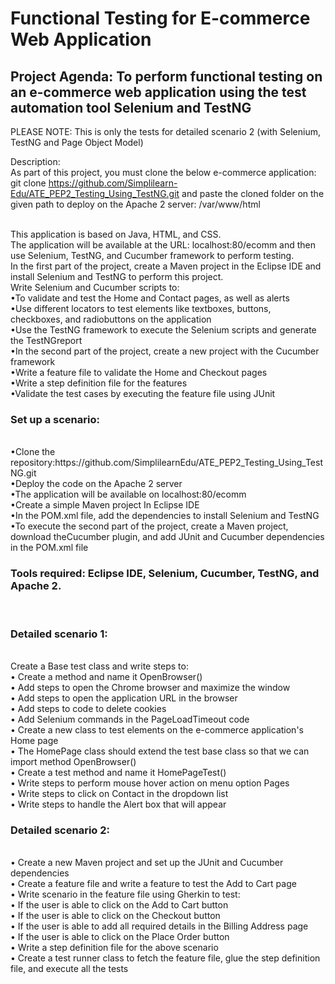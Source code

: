 <h1>Functional Testing for E-commerce Web Application</h1>

<h2>Project Agenda: To perform functional testing on an e-commerce web application using the test automation tool Selenium and TestNG</h2>

PLEASE NOTE: This is only the tests for detailed scenario 2 (with Selenium, TestNG and Page Object Model)

Description:<br>
As part of this project, you must clone the below e-commerce application:<br>
git clone https://github.com/Simplilearn-Edu/ATE_PEP2_Testing_Using_TestNG.git
and paste the cloned folder on the given path to deploy on the Apache 2 server: /var/www/html

<br>
This application is based on Java, HTML, and CSS.
<br>
The application will be available at the URL: localhost:80/ecomm and then use Selenium, TestNG, and Cucumber framework to perform testing.
<br>
In the first part of the project, create a Maven project in the Eclipse IDE and install Selenium and TestNG to perform this project.
<br>
Write Selenium and Cucumber scripts to:
<br>
•To validate and test the Home and Contact pages, as well as alerts
<br>
•Use different locators to test elements like textboxes, buttons, checkboxes, and radiobuttons on the application
<br>
•Use the TestNG framework to execute the Selenium scripts and generate the TestNGreport
<br>
•In the second part of the project, create a new project with the Cucumber framework
<br>
•Write a feature file to validate the Home and Checkout pages
<br>
•Write a step definition file for the features
<br>
•Validate the test cases by executing the feature file using JUnit
<br>

<h3>Set up a scenario:</h3>
<br>
•Clone the repository:https://github.com/SimplilearnEdu/ATE_PEP2_Testing_Using_TestNG.git
<br>
•Deploy the code on the Apache 2 server
<br>
•The application will be available on localhost:80/ecomm
<br>
•Create a simple Maven project In Eclipse IDE
<br>
•In the POM.xml file, add the dependencies to install Selenium and TestNG
<br>
•To execute the second part of the project, create a Maven project, download theCucumber plugin, and add JUnit and Cucumber dependencies in the POM.xml file
<br>
<h3>Tools required: Eclipse IDE, Selenium, Cucumber, TestNG, and Apache 2.</h3>
<br>
<h3>Detailed scenario 1:</h3>
<br>
Create a Base test class and write steps to:
<br>
• Create a method and name it OpenBrowser()
<br>
• Add steps to open the Chrome browser and maximize the window
<br>
• Add steps to open the application URL in the browser
<br>
• Add steps to code to delete cookies
<br>
• Add Selenium commands in the PageLoadTimeout code
<br>
• Create a new class to test elements on the e-commerce application's Home page
<br>
• The HomePage class should extend the test base class so that we can import method OpenBrowser()
<br>
• Create a test method and name it HomePageTest()
<br>
• Write steps to perform mouse hover action on menu option Pages
<br>
• Write steps to click on Contact in the dropdown list
<br>
• Write steps to handle the Alert box that will appear
<br>

<h3>Detailed scenario 2:</h3>
<br>
• Create a new Maven project and set up the JUnit and Cucumber dependencies
<br>
• Create a feature file and write a feature to test the Add to Cart page
<br>
• Write scenario in the feature file using Gherkin to test:
<br>
• If the user is able to click on the Add to Cart button
<br>
• If the user is able to click on the Checkout button
<br>
• If the user is able to add all required details in the Billing Address page
<br>
• If the user is able to click on the Place Order button
<br>
• Write a step definition file for the above scenario
<br>
• Create a test runner class to fetch the feature file, glue the step definition file, and execute all the tests
<br>



